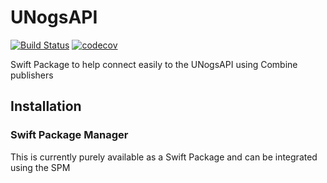# UNogsAPI

[![Build Status](https://travis-ci.org/murphb52/UNogsAPIClient.svg?branch=master)](https://travis-ci.org/murphb52/UNogsAPIClient) [![codecov](https://codecov.io/gh/murphb52/UNogsAPIClient/branch/master/graph/badge.svg)](https://codecov.io/gh/murphb52/UNogsAPIClient)

Swift Package to help connect easily to the UNogsAPI using Combine publishers

## Installation

### Swift Package Manager

This is currently purely available as a Swift Package and can be integrated using the SPM
